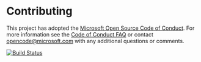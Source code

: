 # Contributing

This project has adopted the [Microsoft Open Source Code of Conduct](https://opensource.microsoft.com/codeofconduct/). For more information see the [Code of Conduct FAQ](https://opensource.microsoft.com/codeofconduct/faq/) or contact [opencode@microsoft.com](mailto:opencode@microsoft.com) with any additional questions or comments.

[![Build Status](https://dev.azure.com/MrLeandroMR/Parts%20Unlimited%20E2E%20-%20GitHub%20Integration/_apis/build/status/MrLeandroMR.PartsUnlimitedE2E?branchName=refs%2Fpull%2F1%2Fmerge)](https://dev.azure.com/MrLeandroMR/Parts%20Unlimited%20E2E%20-%20GitHub%20Integration/_build/latest?definitionId=13&branchName=refs%2Fpull%2F1%2Fmerge)
